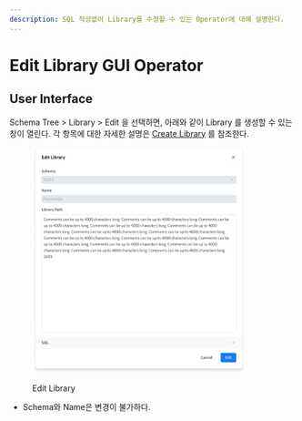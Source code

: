 ```yaml
---
description: SQL 작성없이 Library를 수정할 수 있는 Operator에 대해 설명한다.
---
```


# Edit Library GUI Operator

## User Interface

Schema Tree >  Library > Edit 을  선택하면, 아래와 같이 Library 를 생성할 수 있는 창이 열린다. 각 항목에 대한 자세한 설명은 [Create Library](broken-reference) 를 참조한다.

<figure><img src="../../.gitbook/assets/image (20).png" alt="" width="375"><figcaption><p>Edit Library</p></figcaption></figure>

* Schema와 Name은 변경이 불가하다.

